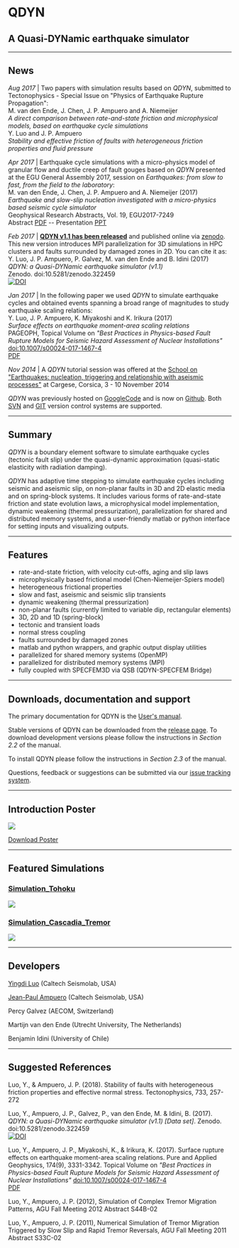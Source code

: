 # QDYN
## A Quasi-DYNamic earthquake simulator

--------------------------------

## News 

*Aug 2017* | Two papers with simulation results based on *QDYN*, submitted to Tectonophysics - Special Issue on "Physics of Earthquake Rupture Propagation":  
  M. van den Ende, J. Chen, J. P. Ampuero and A. Niemeijer  
  *A direct comparison between rate-and-state friction and microphysical models, based on earthquake cycle simulations*   
  Y. Luo and J. P. Ampuero  
  *Stability and effective friction of faults with heterogeneous friction properties and fluid pressure*

*Apr 2017* | Earthquake cycle simulations with a micro-physics model of granular flow and ductile creep of fault gouges based on *QDYN* presented at the EGU General Assembly 2017, session on *Earthquakes: from slow to fast, from the field to the laboratory*:    
  M. van den Ende, J. Chen, J. P. Ampuero and A. Niemeijer (2017)  
  *Earthquake and slow-slip nucleation investigated with a micro-physics based seismic cycle simulator*  
  Geophysical Research Abstracts, Vol. 19, EGU2017-7249  
  Abstract [PDF](http://meetingorganizer.copernicus.org/EGU2017/EGU2017-7249.pdf) -- Presentation [PPT](http://presentations.copernicus.org/EGU2017-7249_presentation.pptx)  

*Feb 2017* | [**QDYN v1.1 has been released**](https://github.com/ydluo/qdyn/releases/tag/qdyn_1.1) and published online via [zenodo](https://zenodo.org/record/322459#.WLNq3BiZNE4). This new version introduces MPI parallelization for 3D simulations in HPC clusters and faults surrounded by damaged zones in 2D. You can cite it as:  
  Y. Luo, J. P. Ampuero, P. Galvez, M. van den Ende and B. Idini (2017)  
  *QDYN: a Quasi-DYNamic earthquake simulator (v1.1)*  
  Zenodo. doi:10.5281/zenodo.322459  
  [![DOI](https://zenodo.org/badge/DOI/10.5281/zenodo.322459.svg)](https://doi.org/10.5281/zenodo.322459)

*Jan 2017* | In the following paper we used *QDYN* to simulate earthquake cycles and obtained events spanning a broad range of magnitudes to study earthquake scaling relations:  
  Y. Luo, J. P. Ampuero, K. Miyakoshi and K. Irikura (2017)  
  *Surface effects on earthquake moment-area scaling relations*     
  PAGEOPH, Topical Volume on *"Best Practices in Physics-based Fault Rupture Models for Seismic Hazard Assessment of Nuclear Installations"*  [doi:10.1007/s00024-017-1467-4](https://link.springer.com/article/10.1007/s00024-017-1467-4)  
  [PDF](https://rdcu.be/oOL9)  

*Nov 2014* | A *QDYN* tutorial session was offered at the [School on "Earthquakes: nucleation, triggering and relationship with aseismic processes"](http://earthquakes.sciencesconf.org/) at Cargese, Corsica, 3 - 10 November 2014 

*QDYN* was previously hosted on [GoogleCode](https://code.google.com/p/qdyn/) and is now on [Github](http://ydluo.github.io/qdyn). Both [SVN](https://subversion.apache.org) and [GIT](https://git-scm.com) version control systems are supported. 


--------------------------------

## Summary

*QDYN* is a boundary element software to simulate earthquake cycles (tectonic fault slip) under the quasi-dynamic approximation (quasi-static elasticity with radiation damping).  

*QDYN* has adaptive time stepping to simulate earthquake cycles including seismic and aseismic slip, on non-planar faults in 3D and 2D elastic media and on spring-block systems. It includes various forms of rate-and-state friction and state evolution laws, a microphysical model implementation, dynamic weakening (thermal pressurization), parallelization for shared and distributed memory systems, and a user-friendly matlab or python interface for setting inputs and visualizing outputs.

--------------------------------

## Features

  * rate-and-state friction, with velocity cut-offs, aging and slip laws
  * microphysically based frictional model (Chen-Niemeijer-Spiers model)
  * heterogeneous frictional properties
  * slow and fast, aseismic and seismic slip transients
  * dynamic weakening (thermal pressurization)
  * non-planar faults (currently limited to variable dip, rectangular elements)
  * 3D, 2D and 1D (spring-block)
  * tectonic and transient loads
  * normal stress coupling
  * faults surrounded by damaged zones
  * matlab and python wrappers, and graphic output display utilities
  * parallelized for shared memory systems (OpenMP)
  * parallelized for distributed memory systems (MPI)
  * fully coupled with SPECFEM3D via QSB (QDYN-SPECFEM Bridge)


--------------------------------

## Downloads, documentation and support

The primary documentation for QDYN is the [User's manual](https://github.com/ydluo/qdyn/blob/master/doc/QDYN_man_GIT.pdf). 

Stable versions of QDYN can be downloaded from the [release page](https://github.com/ydluo/qdyn/releases). To download development versions please follow the instructions in _Section 2.2_ of the manual.

To install QDYN please follow the instructions in _Section 2.3_ of the manual. 

Questions, feedback or suggestions can be submitted via our [issue tracking system](https://github.com/ydluo/qdyn/issues).


-------------------------

## Introduction Poster

![](https://lh4.googleusercontent.com/-OjKBE5_Ipf8/T9wk2GtVRXI/AAAAAAAAABg/a1diUWu7tFU/s763/Poster_QDYN.jpg)

[Download Poster](http://code.google.com/p/qdyn/downloads/detail?name=Poster_QDYN.pdf) 

-------------------------


## Featured Simulations

### [Simulation_Tohoku](https://github.com/ydluo/qdyn/wiki/Simulation_Tohoku)
![](https://lh5.googleusercontent.com/-JPaTpBXo5eA/USdSArzQ0QI/AAAAAAAAKew/9wnVu30Lhf4/s900/Tohoku_cycle_logo.gif)

### [Simulation_Cascadia_Tremor](https://github.com/ydluo/qdyn/wiki/Simulation_Cascadia_Tremor)
![](https://lh5.googleusercontent.com/-a_2MRxcUgf8/T-v2JCjmxBI/AAAAAAAAAB8/NlQTwfra4fY/s900/Tremor_3D_Cascadia.gif)


------------------------
## Developers

[Yingdi Luo](http://www.seismolab.caltech.edu/luo_y.html) (Caltech Seismolab, USA)

[Jean-Paul Ampuero](http://www.seismolab.caltech.edu/ampuero_jp.html) (Caltech Seismolab, USA)

Percy Galvez (AECOM, Switzerland)

Martijn van den Ende (Utrecht University, The Netherlands)

Benjamin Idini (University of Chile)



-------------------------

## Suggested References
Luo, Y., & Ampuero, J. P. (2018). 
Stability of faults with heterogeneous friction properties and effective normal stress. 
Tectonophysics, 733, 257-272

Luo, Y., Ampuero, J. P., Galvez,  P., van den Ende, M. & Idini, B. (2017). 
*QDYN: a Quasi-DYNamic earthquake simulator (v1.1) [Data set]*. Zenodo. doi:10.5281/zenodo.322459  
 [![DOI](https://zenodo.org/badge/DOI/10.5281/zenodo.322459.svg)](https://doi.org/10.5281/zenodo.322459)

Luo, Y., Ampuero, J. P., Miyakoshi, K., & Irikura, K. (2017). Surface rupture effects on earthquake moment-area scaling relations. Pure and Applied Geophysics, 174(9), 3331-3342.
Topical Volume on *"Best Practices in Physics-based Fault Rupture Models for Seismic Hazard Assessment of Nuclear Installations"*
  [doi:10.1007/s00024-017-1467-4](https://link.springer.com/article/10.1007/s00024-017-1467-4)  
  [PDF](https://rdcu.be/oOL9)

Luo, Y., Ampuero, J. P. (2012), Simulation of Complex Tremor Migration Patterns, AGU Fall Meeting 2012 Abstract S44B-02

Luo, Y., Ampuero, J. P. (2011), Numerical Simulation of Tremor Migration Triggered by Slow Slip and Rapid Tremor Reversals, AGU Fall Meeting 2011 Abstract S33C-02
 

